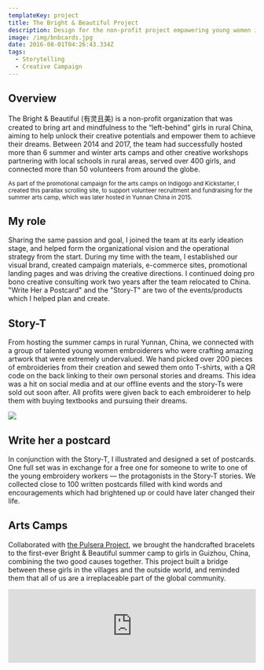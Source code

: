 ```yaml
---
templateKey: project
title: The Bright & Beautiful Project
description: Design for the non-profit project empowering young women in rural China
image: /img/bnbcards.jpg
date: 2016-08-01T04:26:43.334Z
tags:
  - Storytelling
  - Creative Campaign
---
```

## Overview

The Bright & Beautiful (有灵且美) is a non-profit organization that was created to bring art and mindfulness to the “left-behind” girls in rural China, aiming to help unlock their creative potentials and empower them to achieve their dreams. Between 2014 and 2017, the team had successfully hosted more than 6 summer and winter arts camps and other creative workshops partnering with local schools in rural areas, served over 400 girls, and connected more than 50 volunteers from around the globe.

<gif src="bnb-parallax-scroll.gif"></gif>

<small>As part of the promotional campaign for the arts camps on Indigogo and Kickstarter, I created this parallax scrolling site, to support volunteer recruitment and fundraising for the summer arts camp, which was later hosted in Yunnan China in 2015.</small>

## My role

Sharing the same passion and goal, I joined the team at its early ideation stage, and helped form the organizational vision and the operational strategy from the start. During my time with the team, I established our visual brand, created campaign materials, e-commerce sites, promotional landing pages and was driving the creative directions. I continued doing pro bono creative consulting work two years after the team relocated to China. "Write Her a Postcard" and the "Story-T" are two of the events/products which I helped plan and create.

## Story-T

From hosting the summer camps in rural Yunnan, China, we connected with a group of talented young women embroiderers who were crafting amazing artwork that were extremely undervalued. We hand picked over 200 pieces of embroideries from their creation and sewed them onto T-shirts, with a QR code on the back linking to their own personal stories and dreams. This idea was a hit on social media and at our offline events and the story-Ts were sold out soon after. All profits were given back to each embroiderer to help them with buying textbooks and pursuing their dreams.

![](/img/bnb-ecommerce.jpg)

## Write her a postcard

In conjunction with the Story-T, I illustrated and designed a set of postcards. One full set was in exchange for a free one for someone to write to one of the young embroidery workers — the protagonists in the Story-T stories.  We collected close to 100 written postcards filled with kind words and encouragements which had brightened up or could have later changed their life.

<lightbox col='4'>
<rehype-image src="bnb-girls_card1.jpg" caption="This is one of the four postcards I designed for this event. "></rehype-image>
<rehype-image src="bnb-girls_card2.jpg" caption="This is one of the four postcards I designed for this event. "></rehype-image>
<rehype-image src="bnb-girls_card3.jpg" caption="This is one of the four postcards I designed for this event. "></rehype-image>
<rehype-image src="bnb-girls_card4.jpg" caption="This is one of the four postcards I designed for this event. "></rehype-image><rehype-image src="bnb-card-team.jpg" caption="Part of the crew that was at the offline event at Boston University."></rehype-image>
<rehype-image src="bnb-write_event2.jpg" caption="A volunteer at the offline event">
</rehype-image>
<rehype-image src="bnb-write_event4.jpg" caption="A donor at the offline event writing a postcard to XiaoZhao, one of the young embroiderer in the program"></rehype-image>
<rehype-image src="bnb-xiaozhao.jpg" caption="Hand written postcards, a new phone and donations for XiaoZhao to help her kick start her high school dream."></rehype-image>
</lightbox>

## Arts Camps

Collaborated with [the Pulsera Project](https://www.pulseraproject.org/), we brought the handcrafted bracelets to the first-ever Bright & Beautiful summer camp to girls in Guizhou, China, combining the two good causes together.  This project built a bridge between these girls in the villages and the outside world, and reminded them that all of us are a irreplaceable part of the global community.

<div class="youtubeWrapper" style="max-width:800px"><iframe width="100%" src="https://www.youtube.com/embed/HuoU8piIMxg????????rel=0" frameborder="0" allowfullscreen></iframe></div>
